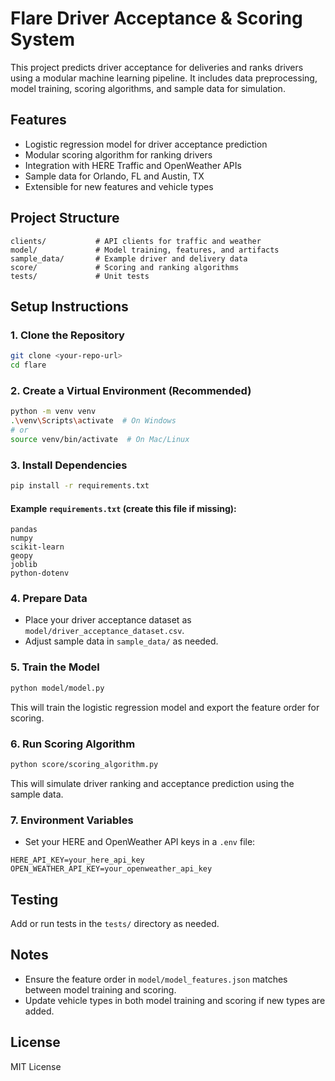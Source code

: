 # Flare Driver Acceptance & Scoring System

This project predicts driver acceptance for deliveries and ranks drivers using a modular machine learning pipeline. It includes data preprocessing, model training, scoring algorithms, and sample data for simulation.

## Features

- Logistic regression model for driver acceptance prediction
- Modular scoring algorithm for ranking drivers
- Integration with HERE Traffic and OpenWeather APIs
- Sample data for Orlando, FL and Austin, TX
- Extensible for new features and vehicle types

## Project Structure

```
clients/           # API clients for traffic and weather
model/             # Model training, features, and artifacts
sample_data/       # Example driver and delivery data
score/             # Scoring and ranking algorithms
tests/             # Unit tests
```

## Setup Instructions

### 1. Clone the Repository

```sh
git clone <your-repo-url>
cd flare
```

### 2. Create a Virtual Environment (Recommended)

```sh
python -m venv venv
.\venv\Scripts\activate  # On Windows
# or
source venv/bin/activate  # On Mac/Linux
```

### 3. Install Dependencies

```sh
pip install -r requirements.txt
```

#### Example `requirements.txt` (create this file if missing):

```
pandas
numpy
scikit-learn
geopy
joblib
python-dotenv
```

### 4. Prepare Data

- Place your driver acceptance dataset as `model/driver_acceptance_dataset.csv`.
- Adjust sample data in `sample_data/` as needed.

### 5. Train the Model

```sh
python model/model.py
```

This will train the logistic regression model and export the feature order for scoring.

### 6. Run Scoring Algorithm

```sh
python score/scoring_algorithm.py
```

This will simulate driver ranking and acceptance prediction using the sample data.

### 7. Environment Variables

- Set your HERE and OpenWeather API keys in a `.env` file:

```
HERE_API_KEY=your_here_api_key
OPEN_WEATHER_API_KEY=your_openweather_api_key
```

## Testing

Add or run tests in the `tests/` directory as needed.

## Notes

- Ensure the feature order in `model/model_features.json` matches between model training and scoring.
- Update vehicle types in both model training and scoring if new types are added.

## License

MIT License
